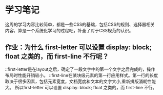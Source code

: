 # 学习笔记

这周的学习内容比较简单，都是一些CSS的基础，包括CSS的规则、选择器相关内容，算是一个系统化学习的过程吧，补全了对于CSS规范的认识。

## 作业：为什么 first-letter 可以设置 display: block; float 之类的，而 first-line 不行呢？

::first-letter是在layout之后，确定了一段文字中的第一个文字之后完成的，操作布局时性能开销较小。
::first-line在某块级元素的第一行应用样式。第一行的长度取决于很多因素，包括元素宽度，文档宽度和文本的文字大小,重新排版消耗性能大。
所以first-letter 可以设置 display: block; float 之类的，而 first-line 不行。
